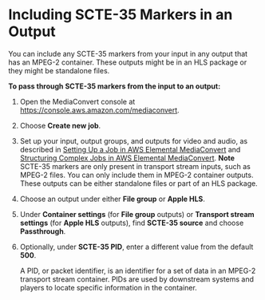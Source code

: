 # Including SCTE\-35 Markers in an Output<a name="including-scte-35-markers-in-an-output"></a>

You can include any SCTE\-35 markers from your input in any output that has an MPEG\-2 container\. These outputs might be in an HLS package or they might be standalone files\.

**To pass through SCTE\-35 markers from the input to an output:**

1. Open the MediaConvert console at [https://console\.aws\.amazon\.com/mediaconvert](https://console.aws.amazon.com/mediaconvert)\.

1. Choose **Create new job**\.

1. Set up your input, output groups, and outputs for video and audio, as described in [Setting Up a Job in AWS Elemental MediaConvert](setting-up-a-job.md) and [Structuring Complex Jobs in AWS Elemental MediaConvert](structuring-complex-jobs.md)\.
**Note**  
SCTE\-35 markers are only present in transport stream inputs, such as MPEG\-2 files\. You can only include them in MPEG\-2 container outputs\. These outputs can be either standalone files or part of an HLS package\.

1. Choose an output under either **File group** or **Apple HLS**\. 

1. Under **Container settings** \(for **File group** outputs\) or **Transport stream settings** \(for **Apple HLS** outputs\), find **SCTE\-35 source** and choose **Passthrough**\.

1. Optionally, under **SCTE\-35 PID**, enter a different value from the default **500**\. 

   A PID, or packet identifier, is an identifier for a set of data in an MPEG\-2 transport stream container\. PIDs are used by downstream systems and players to locate specific information in the container\. 